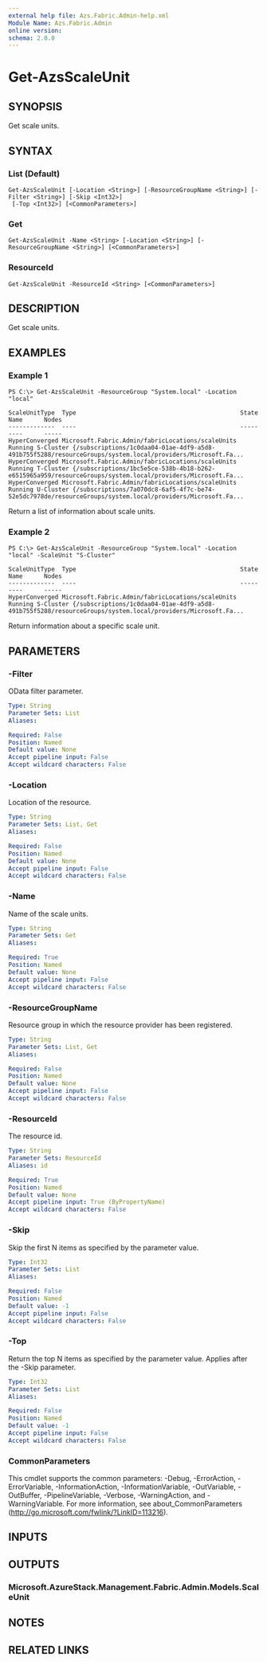 ```yaml
---
external help file: Azs.Fabric.Admin-help.xml
Module Name: Azs.Fabric.Admin
online version: 
schema: 2.0.0
---
```


# Get-AzsScaleUnit

## SYNOPSIS
Get scale units.

## SYNTAX

### List (Default)
```
Get-AzsScaleUnit [-Location <String>] [-ResourceGroupName <String>] [-Filter <String>] [-Skip <Int32>]
 [-Top <Int32>] [<CommonParameters>]
```

### Get
```
Get-AzsScaleUnit -Name <String> [-Location <String>] [-ResourceGroupName <String>] [<CommonParameters>]
```

### ResourceId
```
Get-AzsScaleUnit -ResourceId <String> [<CommonParameters>]
```

## DESCRIPTION
Get scale units.

## EXAMPLES

### Example 1
```
PS C:\> Get-AzsScaleUnit -ResourceGroup "System.local" -Location "local"

ScaleUnitType  Type                                              State   Name      Nodes
-------------  ----                                              -----   ----      -----
HyperConverged Microsoft.Fabric.Admin/fabricLocations/scaleUnits Running S-Cluster {/subscriptions/1c0daa04-01ae-4df9-a5d8-491b755f5288/resourceGroups/system.local/providers/Microsoft.Fa...
HyperConverged Microsoft.Fabric.Admin/fabricLocations/scaleUnits Running T-Cluster {/subscriptions/1bc5e5ce-538b-4b18-b262-e6515965a959/resourceGroups/system.local/providers/Microsoft.Fa...
HyperConverged Microsoft.Fabric.Admin/fabricLocations/scaleUnits Running U-Cluster {/subscriptions/7a070dc8-6af5-4f7c-be74-52e5dc7978de/resourceGroups/system.local/providers/Microsoft.Fa...
```

Return a list of information about scale units.

### Example 2
```
PS C:\> Get-AzsScaleUnit -ResourceGroup "System.local" -Location "local" -ScaleUnit "S-Cluster"

ScaleUnitType  Type                                              State   Name      Nodes
-------------  ----                                              -----   ----      -----
HyperConverged Microsoft.Fabric.Admin/fabricLocations/scaleUnits Running S-Cluster {/subscriptions/1c0daa04-01ae-4df9-a5d8-491b755f5288/resourceGroups/system.local/providers/Microsoft.Fa...
```

Return information about a specific scale unit.

## PARAMETERS

### -Filter
OData filter parameter.

```yaml
Type: String
Parameter Sets: List
Aliases: 

Required: False
Position: Named
Default value: None
Accept pipeline input: False
Accept wildcard characters: False
```

### -Location
Location of the resource.

```yaml
Type: String
Parameter Sets: List, Get
Aliases: 

Required: False
Position: Named
Default value: None
Accept pipeline input: False
Accept wildcard characters: False
```

### -Name
Name of the scale units.

```yaml
Type: String
Parameter Sets: Get
Aliases: 

Required: True
Position: Named
Default value: None
Accept pipeline input: False
Accept wildcard characters: False
```

### -ResourceGroupName
Resource group in which the resource provider has been registered.

```yaml
Type: String
Parameter Sets: List, Get
Aliases: 

Required: False
Position: Named
Default value: None
Accept pipeline input: False
Accept wildcard characters: False
```

### -ResourceId
The resource id.

```yaml
Type: String
Parameter Sets: ResourceId
Aliases: id

Required: True
Position: Named
Default value: None
Accept pipeline input: True (ByPropertyName)
Accept wildcard characters: False
```

### -Skip
Skip the first N items as specified by the parameter value.

```yaml
Type: Int32
Parameter Sets: List
Aliases: 

Required: False
Position: Named
Default value: -1
Accept pipeline input: False
Accept wildcard characters: False
```

### -Top
Return the top N items as specified by the parameter value.
Applies after the -Skip parameter.

```yaml
Type: Int32
Parameter Sets: List
Aliases: 

Required: False
Position: Named
Default value: -1
Accept pipeline input: False
Accept wildcard characters: False
```

### CommonParameters
This cmdlet supports the common parameters: -Debug, -ErrorAction, -ErrorVariable, -InformationAction, -InformationVariable, -OutVariable, -OutBuffer, -PipelineVariable, -Verbose, -WarningAction, and -WarningVariable. For more information, see about_CommonParameters (http://go.microsoft.com/fwlink/?LinkID=113216).

## INPUTS

## OUTPUTS

### Microsoft.AzureStack.Management.Fabric.Admin.Models.ScaleUnit

## NOTES

## RELATED LINKS

